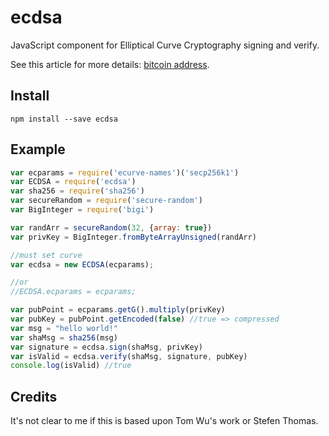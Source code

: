 ecdsa
======

JavaScript component for Elliptical Curve Cryptography signing and verify.


See this article for more details: [bitcoin address](http://procbits.com/2013/08/27/generating-a-bitcoin-address-with-javascript).



Install
-------

    npm install --save ecdsa


Example
-------

```js
var ecparams = require('ecurve-names')('secp256k1')
var ECDSA = require('ecdsa')
var sha256 = require('sha256')
var secureRandom = require('secure-random')
var BigInteger = require('bigi')

var randArr = secureRandom(32, {array: true})
var privKey = BigInteger.fromByteArrayUnsigned(randArr)

//must set curve
var ecdsa = new ECDSA(ecparams);

//or
//ECDSA.ecparams = ecparams;

var pubPoint = ecparams.getG().multiply(privKey)
var pubKey = pubPoint.getEncoded(false) //true => compressed
var msg = "hello world!"
var shaMsg = sha256(msg)
var signature = ecdsa.sign(shaMsg, privKey)
var isValid = ecdsa.verify(shaMsg, signature, pubKey)
console.log(isValid) //true
```


Credits
-------

It's not clear to me if this is based upon Tom Wu's work or Stefen Thomas. 



